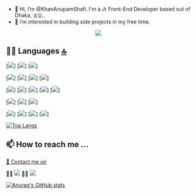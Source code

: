 - 👋 Hi, I’m @KhanAnupamShafi. I'm a Jr Front-End Developer based out of Dhaka, 🇧🇩..
- 👀 I’m interested in building side projects in my free time.

<p align="center">

 <a href="https://github.com/KhanAbupam.Shafi/LICENSE">
    <img src="https://img.shields.io/github/license/ryo-ma/github-profile-trophy"/> 
  </a>
</p>

## 👩‍💻 Languages [🔝](#welcome-badges-4-readmemd-profile)

[<img src="https://img.shields.io/badge/Python-3776AB?style=for-the-badge&logo=python&logoColor=white" />]
[<img src="https://img.shields.io/badge/HTML5-E34F26?style=for-the-badge&logo=html5&logoColor=white" />]
[<img src="https://img.shields.io/badge/CSS3-1572B6?style=for-the-badge&logo=css3&logoColor=white" />]

[<img src="https://img.shields.io/badge/JavaScript-323330?style=for-the-badge&logo=javascript&logoColor=F7DF1E" />]
[<img src="https://img.shields.io/badge/Java-ED8B00?style=for-the-badge&logo=java&logoColor=white" />]
[<img src="ttps://img.shields.io/badge/MySQL-00000F?style=for-the-badge&logo=mysql&logoColor=white" />]
[<img src="https://img.shields.io/badge/MongoDB-4EA94B?style=for-the-badge&logo=mongodb&logoColor=white" />]


[<img src="https://img.shields.io/badge/Node.js-339933?style=for-the-badge&logo=nodedotjs&logoColor=white" />]
[<img src="https://img.shields.io/badge/npm-CB3837?style=for-the-badge&logo=npm&logoColor=white" />]
[<img src="https://img.shields.io/badge/Sass-CC6699?style=for-the-badge&logo=sass&logoColor=white" />]
[<img src="https://img.shields.io/badge/OpenCV-27338e?style=for-the-badge&logo=OpenCV&logoColor=white" />]
[<img src="https://img.shields.io/badge/RASPBERRY%20PI-C51A4A.svg?&style=for-the-badge&logo=raspberry%20pi&logoColor=white" />]

[<img src="https://img.shields.io/badge/React-20232A?style=for-the-badge&logo=react&logoColor=61DAFB" />]
[<img src="https://img.shields.io/badge/Tailwind_CSS-38B2AC?style=for-the-badge&logo=tailwind-css&logoColor=white" />]
[<img src="https://img.shields.io/badge/Bootstrap-563D7C?style=for-the-badge&logo=bootstrap&logoColor=white" />]

[<img src="https://img.shields.io/badge/Redux-593D88?style=for-the-badge&logo=redux&logoColor=white" />]
[<img src="	https://img.shields.io/badge/React_Router-CA4245?style=for-the-badge&logo=react-router&logoColor=white" />]
[<img src="https://img.shields.io/badge/jQuery-0769AD?style=for-the-badge&logo=jquery&logoColor=white" />]
[<img src="https://img.shields.io/badge/firebase-ffca28?style=for-the-badge&logo=firebase&logoColor=black" />]


[![Top Langs](https://github-readme-stats.vercel.app/api/top-langs/?username=KhanAnupamShafi&layout=compact)](https://github.com/anuraghazra/github-readme-stats)




## 📫 How to reach me ...

[📱 Contact me on](#-contact-)



👨👩 [<img src="https://img.shields.io/badge/LinkedIn-0077B5?style=for-the-badge&logo=linkedin&logoColor=white" />](https://www.linkedin.com/in/khan-anupam-shafi-0486431ba/)
🤜🤛 [<img src="https://img.shields.io/badge/Discord-7289DA?style=for-the-badge&logo=discord&logoColor=white" />](https://discord.gg/8GNUgVrG)



[![Anurag's GitHub stats](https://github-readme-stats.vercel.app/api?username=KhanAnupamShafi&hide=contribs&show_icons=true&theme=radical)](https://github.com/anuraghazra/github-readme-stats)

<!---
KhanAnupamShafi/KhanAnupamShafi is a ✨ special ✨ repository because its `README.md` (this file) appears on your GitHub profile.
You can click the Preview link to take a look at your changes.
--->
